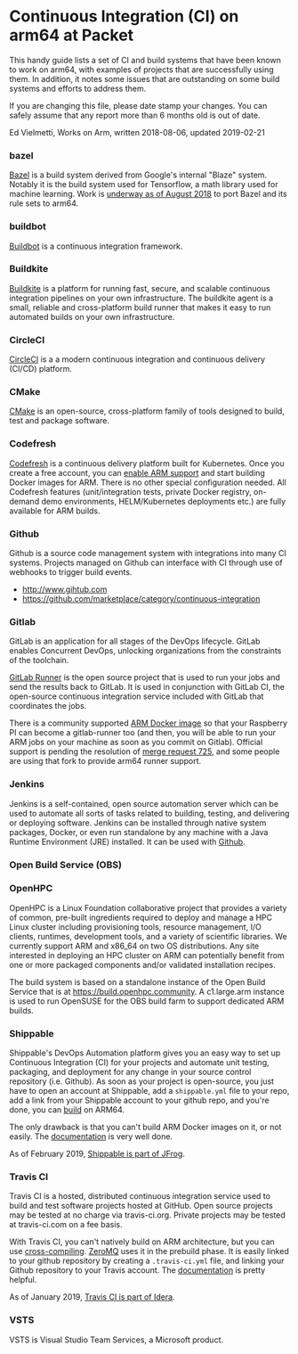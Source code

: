 # Continuous Integration (CI) on arm64 at Packet

This handy guide lists a set of CI and build systems that have been known to work
on arm64, with examples of projects that are successfully using them.
In addition, it notes some issues that are outstanding on some build systems
and efforts to address them.

If you are changing this file, please date stamp your changes. 
You can safely assume that any report more than 6 months old
is out of date.

Ed Vielmetti, Works on Arm, written 2018-08-06, updated 2019-02-21

### bazel

[Bazel](https://bazel.build/) is a build system derived from Google's internal "Blaze" system.
Notably it is the build system used for Tensorflow, a math library used for machine learning.
Work is [underway as of August 2018](https://github.com/WorksOnArm/cluster/issues/102)
to port Bazel and its rule sets to arm64.

### buildbot

[Buildbot](https://buildbot.net/) is a continuous integration framework.

### Buildkite

[Buildkite](https://www.buildkite.com) is a platform for running fast, secure, and 
scalable continuous integration pipelines on your own infrastructure.
The buildkite agent is a small, reliable and cross-platform build runner 
that makes it easy to run automated builds on your own infrastructure. 

### CircleCI

[CircleCI](https://circleci.com/) is a a modern continuous integration and continuous delivery (CI/CD) platform.

### CMake

[CMake](https://cmake.org/) is an open-source, cross-platform family of tools designed to build, test and package software.

### Codefresh

[Codefresh](https://codefresh.io/) is a continuous delivery platform built for Kubernetes. 
Once you create a free account, you can [enable ARM support](https://codefresh.io/docs/docs/incubation/arm-support/) 
and start building Docker images for ARM. There is no other special configuration needed. 
All Codefresh features (unit/integration tests, private Docker registry, on-demand demo 
environments, HELM/Kubernetes deployments etc.) are fully available for ARM builds.

### Github

Github is a source code management system with integrations into many
CI systems. Projects managed on Github can interface with CI through
use of webhooks to trigger build events.

* http://www.gihtub.com
* https://github.com/marketplace/category/continuous-integration

### Gitlab

GitLab is an application for all stages of the DevOps lifecycle. GitLab 
enables Concurrent DevOps, unlocking organizations from the constraints 
of the toolchain. 

[GitLab Runner](https://docs.gitlab.com/runner/) is the open source project 
that is used to run your jobs and send the results back to GitLab. It is 
used in conjunction with GitLab CI, the open-source continuous integration 
service included with GitLab that coordinates the jobs.

There is a community supported [ARM Docker image](https://gitlab.com/ulm0/gitlab-runner) 
so that your Raspberry PI can become a gitlab-runner too (and then, you will be able 
to run your ARM jobs on your machine as soon as you commit on Gitlab). Official 
support is pending the resolution of [merge request 725](https://gitlab.com/gitlab-org/gitlab-runner/merge_requests/725),
and some people are using that fork to provide arm64 runner support.

### Jenkins

Jenkins is a self-contained, open source automation server which can be 
used to automate all sorts of tasks related to building, testing, and 
delivering or deploying software. Jenkins can be installed through native 
system packages, Docker, or even run standalone by any machine with a Java 
Runtime Environment (JRE) installed. It can be used with 
[Github](https://jenkins.io/solutions/github/).

### Open Build Service (OBS)

### OpenHPC

OpenHPC is a Linux Foundation collaborative project that provides a 
variety of common, pre-built ingredients required to deploy and manage 
a HPC Linux cluster including provisioning tools, resource management, 
I/O clients, runtimes, development tools, and a variety of scientific 
libraries. We currently support ARM and x86_64 on two OS distributions. 
Any site interested in deploying an HPC cluster on ARM can potentially 
benefit from one or more packaged components and/or validated installation recipes.

The build system is based on a standalone instance of the Open Build 
Service that is at https://build.openhpc.community. A c1.large.arm instance 
is used to run OpenSUSE for the OBS build farm to support dedicated ARM builds.

### Shippable

Shippable's DevOps Automation platform gives you an easy way to set up 
Continuous Integration (CI) for your projects and automate unit testing, 
packaging, and deployment for any change in your source control repository 
(i.e. Github). As soon as your project is open-source, you just have to 
open an account at Shippable, add a `shippable.yml` file to your repo, 
add a link from your Shippable account to your github repo, and you're done, 
you can [build](https://github.com/gounthar/docker-adb/tree/stretch) on ARM64.

The only drawback is that you can't build ARM Docker images on it, 
or not easily. The [documentation](http://docs.shippable.com/platform/tutorial/workflow/run-ci-builds-on-arm/) 
is very well done.

As of February 2019, [Shippable is part of JFrog](https://techcrunch.com/2019/02/21/jfrog-acquires-shippable-adding-continuous-integration-and-delivery-to-its-devops-platform/).

### Travis CI

Travis CI is a hosted, distributed continuous integration service 
used to build and test software projects hosted at GitHub.
Open source projects may be tested at no charge via travis-ci.org. 
Private projects may be tested at travis-ci.com on a fee basis.

With Travis CI, you can't natively build on ARM architecture, but you 
can use [cross-compiling](https://github.com/gounthar/minitouch/blob/master/.travis.yml). [
ZeroMQ](https://github.com/zeromq/zeromq.js/) uses it in the prebuild phase. 
It is easily linked to your github repository by creating a `.travis-ci.yml` 
file, and linking your Github repository to your Travis account. 
The [documentation](https://docs.travis-ci.com/user/getting-started/) is pretty helpful.

As of January 2019, [Travis CI is part of Idera](https://blog.travis-ci.com/2019-01-23-travis-ci-joins-idera-inc).

### VSTS

VSTS is Visual Studio Team Services, a Microsoft product.
